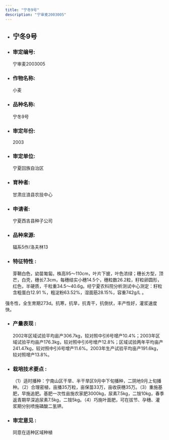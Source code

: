 ```yaml
---
title: "宁冬9号"
description: "宁审麦2003005"
---
```

* ## 宁冬9号
* ###  审定编号:  
   宁审麦2003005

*  ### 作物名称:  
   小麦

*   ###  品种名称: 
    宁冬9号

*   ### 审定年份: 
    2003

*   ### 审定单位:  
    宁夏回族自治区

*   ### 育种者:  
    甘肃庄浪县农技中心

*   ### 申请者:  
    宁夏西吉县种子公司

*   ### 品种来源:  
    辐系5作/洛夫林13

*   ### 特征特性 : 
    芽鞘白色，幼苗匍匐。株高95～110cm，叶片下披，叶色浓绿；穗长方型，顶芒，白壳，穗长7.3cm，每穗结实小穗14.5个，穗粒数26.2粒，籽粒卵圆形，红色，半硬质，千粒重34.5～40.6g。经宁夏农科院分析测试中心测定：籽粒含粗蛋白12.91 %，粗淀粉63.52%，湿面筋28.15%，容重742g/L 。   
强冬性，全生育期273d。抗寒，抗旱，抗青干，抗倒伏，丰产性好，灌浆速度快。


*   ### 产量表现 : 
    2002年区域试验平均亩产306.7kg，较对照中引6号增产10.4%；2003年区域试验平均亩产176.3kg，较对照中引6号增产12.8%；区域试验两年平均亩产241.47kg，较对照中引6号增产11.6%。2003年生产试验平均亩产191.6kg，较对照增产13.8%。

*   ### 栽培技术要点 : 
    （1）适时播种：宁南山区干旱、半干旱区9月中下旬播种，二阴地9月上旬播种。（2）合理密植，亩播35万粒，亩保苗33万，亩收获穗35万。（3）重施基肥，早施追肥。基肥一次性亩施农家肥3000kg，尿素7.5kg，二铵10kg，春季返青期早深追尿素7.5kg，二铵5kg。（4）巧施叶面肥，可在拔节、孕穗、灌浆期分别喷施磷酸二氢钾。

*   ### 审定意见 : 
    同意在适种区域种植
